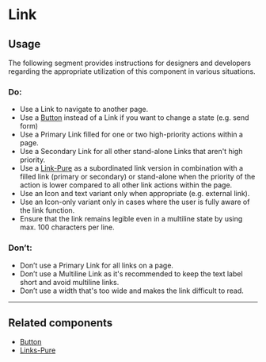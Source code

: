 # Link

<TableOfContents></TableOfContents>

## Usage

The following segment provides instructions for designers and developers regarding the appropriate utilization of this
component in various situations.

### Do:

- Use a Link to navigate to another page.
- Use a [Button](components/button) instead of a Link if you want to change a state (e.g. send form)
- Use a Primary Link filled for one or two high-priority actions within a page.
- Use a Secondary Link for all other stand-alone Links that aren't high priority.
- Use a [Link-Pure](components/link-pure) as a subordinated link version in combination with a filled link (primary or
  secondary) or stand-alone when the priority of the action is lower compared to all other link actions within the page.
- Use an Icon and text variant only when appropriate (e.g. external link).
- Use an Icon-only variant only in cases where the user is fully aware of the link function.
- Ensure that the link remains legible even in a multiline state by using max. 100 characters per line.

### Don’t:

- Don’t use a Primary Link for all links on a page.
- Don’t use a Multiline Link as it's recommended to keep the text label short and avoid multiline links.
- Don’t use a width that's too wide and makes the link difficult to read.

---

## Related components

- [Button](components/button)
- [Links-Pure](components/link-pure)
